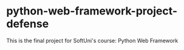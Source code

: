# python-web-framework-project-defense
This is the final project for SoftUni's course: Python Web Framework
